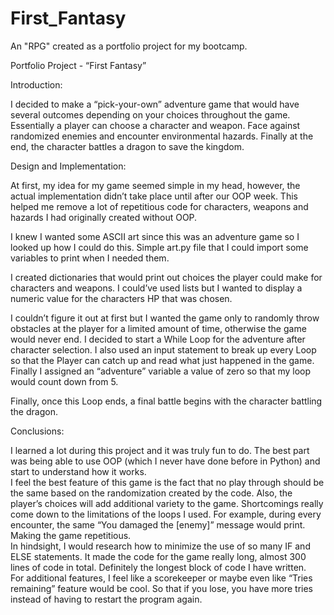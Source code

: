 # First_Fantasy
An "RPG" created as a portfolio project for my bootcamp.  

Portfolio Project - “First Fantasy”

Introduction: 

I decided to make a “pick-your-own” adventure game that would have several outcomes depending on your choices throughout the game.  Essentially a player can choose a character and weapon.  Face against randomized enemies and encounter environmental hazards.  Finally at the end, the character battles a dragon to save the kingdom.  

Design and Implementation:

At first, my idea for my game seemed simple in my head, however, the actual implementation didn’t take place until after our OOP week.  This helped me remove a lot of repetitious code for characters, weapons and hazards I had originally created without OOP.   

I knew I wanted some ASCII art since this was an adventure game so I looked up how I could do this.  Simple art.py file that I could import some variables to print when I needed them. 

I created dictionaries that would print out choices the player could make for characters and weapons.  I could’ve used lists but I wanted to display a numeric value for the characters HP that was chosen.  

I couldn’t figure it out at first but I wanted the game only to randomly throw obstacles at the player for a limited amount of time, otherwise the game would never end.  I decided to start a While Loop for the adventure after character selection.  I also used an input statement to break up every Loop so that the Player can catch up and read what just happened in the game.  Finally I assigned an “adventure” variable a value of zero so that my loop would count down from 5.

Finally, once this Loop ends, a final battle begins with the character battling the dragon. 

Conclusions:

I learned a lot during this project and it was truly fun to do.  The best part was being able to use OOP (which I never have done before in Python) and start to understand how it works.  
I feel the best feature of this game is the fact that no play through should be the same based on the randomization created by the code.  Also, the player’s choices will add additional variety to the game.
Shortcomings really come down to the limitations of the loops I used.  For example, during every encounter, the same “You damaged the [enemy]” message would print.  Making the game repetitious.  
In hindsight, I would research how to minimize the use of so many IF and ELSE statements. It made the code for the game really long, almost 300 lines of code in total.  Definitely the longest block of code I have written.  
For additional features, I feel like a scorekeeper or maybe even like “Tries remaining” feature would be cool.  So that if you lose, you have more tries instead of having to restart the program again.  
